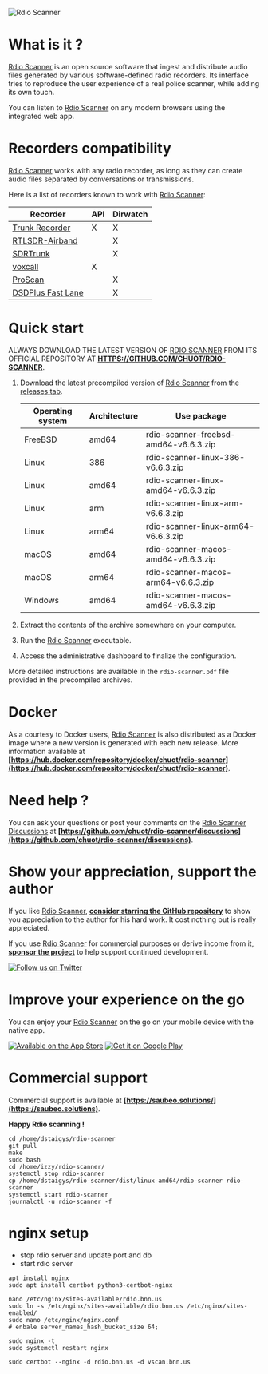 ![Rdio Scanner](./docs/images/rdio-scanner.png?raw=true)

# What is it ?

[Rdio Scanner](https://github.com/chuot/rdio-scanner) is an open source software that ingest and distribute audio files generated by various software-defined radio recorders. Its interface tries to reproduce the user experience of a real police scanner, while adding its own touch.

You can listen to [Rdio Scanner](https://github.com/chuot/rdio-scanner) on any modern browsers using the integrated web app.

# Recorders compatibility

[Rdio Scanner](https://github.com/chuot/rdio-scanner) works with any radio recorder, as long as they can create audio files separated by conversations or transmissions.

Here is a list of recorders known to work with [Rdio Scanner](https://github.com/chuot/rdio-scanner):

| Recorder                                                       | API | Dirwatch |
| -------------------------------------------------------------- | --- | -------- |
| [Trunk Recorder](https://github.com/robotastic/trunk-recorder) | X   | X        |
| [RTLSDR-Airband](https://github.com/szpajder/RTLSDR-Airband)   |     | X        |
| [SDRTrunk](https://github.com/DSheirer/sdrtrunk)               |     | X        |
| [voxcall](https://github.com/aaknitt/voxcall)                  | X   |          |
| [ProScan](https://www.proscan.org/)                            |     | X        |
| [DSDPlus Fast Lane](https://https://www.dsdplus.com/)          |     | X        |

# Quick start

ALWAYS DOWNLOAD THE LATEST VERSION OF [RDIO SCANNER](https://github.com/chuot/rdio-scanner) FROM ITS OFFICIAL REPOSITORY AT **[HTTPS://GITHUB.COM/CHUOT/RDIO-SCANNER](https://github.com/chuot/rdio-scanner)**.

1. Download the latest precompiled version of [Rdio Scanner](https://github.com/chuot/rdio-scanner) from the [releases tab](https://github.com/chuot/rdio-scanner/releases).

   | Operating system | Architecture | Use package                           |
   | -----------------| ------------ | ------------------------------------- |
   | FreeBSD          | amd64        | rdio-scanner-freebsd-amd64-v6.6.3.zip |
   | Linux            | 386          | rdio-scanner-linux-386-v6.6.3.zip     |
   | Linux            | amd64        | rdio-scanner-linux-amd64-v6.6.3.zip   |
   | Linux            | arm          | rdio-scanner-linux-arm-v6.6.3.zip     |
   | Linux            | arm64        | rdio-scanner-linux-arm64-v6.6.3.zip   |
   | macOS            | amd64        | rdio-scanner-macos-amd64-v6.6.3.zip   |
   | macOS            | arm64        | rdio-scanner-macos-arm64-v6.6.3.zip   |
   | Windows          | amd64        | rdio-scanner-macos-amd64-v6.6.3.zip   |

2. Extract the contents of the archive somewhere on your computer.
3. Run the [Rdio Scanner](https://github.com/chuot/rdio-scanner) executable.
4. Access the administrative dashboard to finalize the configuration.

More detailed instructions are available in the `rdio-scanner.pdf` file provided in the precompiled archives.

# Docker

As a courtesy to Docker users, [Rdio Scanner](https://github.com/chuot/rdio-scanner) is also distributed as a Docker image where a new version is generated with each new release. More information available at **[https://hub.docker.com/repository/docker/chuot/rdio-scanner](https://hub.docker.com/repository/docker/chuot/rdio-scanner)**.

# Need help ?

You can ask your questions or post your comments on the [Rdio Scanner Discussions](https://github.com/chuot/rdio-scanner/discussions) at **[https://github.com/chuot/rdio-scanner/discussions](https://github.com/chuot/rdio-scanner/discussions)**.

# Show your appreciation, support the author

If you like [Rdio Scanner](https://github.com/chuot/rdio-scanner), **[consider starring the GitHub repository](https://github.com/chuot/rdio-scanner/stargazers)** to show you appreciation to the author for his hard work. It cost nothing but is really appreciated.

If you use [Rdio Scanner](https://github.com/chuot/rdio-scanner) for commercial purposes or derive income from it, **[sponsor the project](https://github.com/sponsors/chuot)** to help support continued development.

[![Follow us on Twitter](./docs/images/twitter-badge.png?raw=true)](https://twitter.com/RdioScanner)

# Improve your experience on the go

You can enjoy your [Rdio Scanner](https://github.com/chuot/rdio-scanner) on the go on your mobile device with the native app.

[![Available on the App Store](./docs/images/app-store-badge.png?raw=true)](https://apps.apple.com/us/app/rdio-scanner/id1563065667#?platform=iphone)
[![Get it on Google Play](./docs/images/google-play-badge.png?raw=true)](https://play.google.com/store/apps/details?id=solutions.saubeo.rdioScanner)

# Commercial support

Commercial support is available at **[https://saubeo.solutions/](https://saubeo.solutions)**.

**Happy Rdio scanning !**
```
cd /home/dstaigys/rdio-scanner
git pull
make
sudo bash
cd /home/izzy/rdio-scanner/
systemctl stop rdio-scanner
cp /home/dstaigys/rdio-scanner/dist/linux-amd64/rdio-scanner rdio-scanner
systemctl start rdio-scanner
journalctl -u rdio-scanner -f
```

# nginx setup
* stop rdio server and update port and db
* start rdio server
```
apt install nginx
sudo apt install certbot python3-certbot-nginx

nano /etc/nginx/sites-available/rdio.bnn.us
sudo ln -s /etc/nginx/sites-available/rdio.bnn.us /etc/nginx/sites-enabled/
sudo nano /etc/nginx/nginx.conf
# enbale server_names_hash_bucket_size 64;

sudo nginx -t
sudo systemctl restart nginx

sudo certbot --nginx -d rdio.bnn.us -d vscan.bnn.us
```